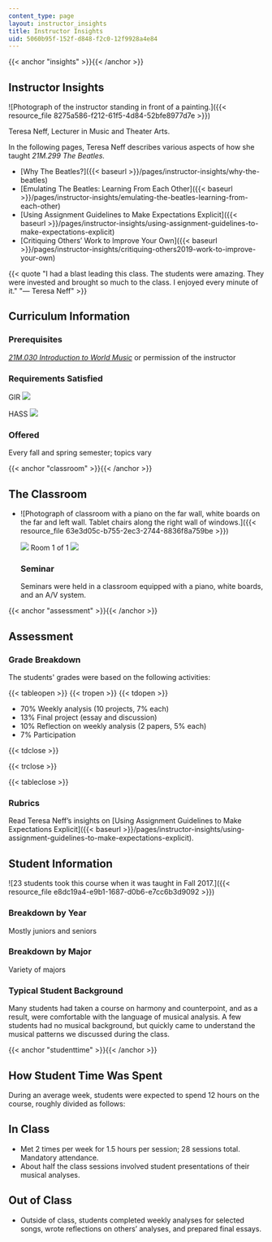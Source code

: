 ```yaml
---
content_type: page
layout: instructor_insights
title: Instructor Insights
uid: 5060b95f-152f-d848-f2c0-12f9928a4e84
---
```


{{< anchor "insights" >}}{{< /anchor >}}

Instructor Insights
-------------------

![Photograph of the instructor standing in front of a painting.]({{< resource_file 8275a586-f212-61f5-4d84-52bfe8977d7e >}})

Teresa Neff, Lecturer in Music and Theater Arts.

In the following pages, Teresa Neff describes various aspects of how she taught _21M.299 The Beatles._

*   [Why The Beatles?]({{< baseurl >}}/pages/instructor-insights/why-the-beatles)
*   [Emulating The Beatles: Learning From Each Other]({{< baseurl >}}/pages/instructor-insights/emulating-the-beatles-learning-from-each-other)
*   [Using Assignment Guidelines to Make Expectations Explicit]({{< baseurl >}}/pages/instructor-insights/using-assignment-guidelines-to-make-expectations-explicit)
*   [Critiquing Others’ Work to Improve Your Own]({{< baseurl >}}/pages/instructor-insights/critiquing-others2019-work-to-improve-your-own)

{{< quote "I had a blast leading this class. The students were amazing. They were invested and brought so much to the class. I enjoyed every minute of it." "— Teresa Neff" >}}

Curriculum Information
----------------------

### Prerequisites

[_21M.030 Introduction to World Music_](/courses/21m-030-introduction-to-world-music-spring-2013) or permission of the instructor

### Requirements Satisfied

GIR ![](/images/educator/icon-question-gir.png)

HASS ![](/images/educator/icon-question-hass.png)

### Offered

Every fall and spring semester; topics vary

{{< anchor "classroom" >}}{{< /anchor >}}

The Classroom
-------------

*   ![Photograph of classroom with a piano on the far wall, white boards on the far and left wall. Tablet chairs along the right wall of windows.]({{< resource_file 63e3d05c-b755-2ec3-2744-8836f8a759be >}})
    
    ![](/images/educator/classroom_prev_dim.png) Room 1 of 1 ![](/images/educator/classroom_next_dim.png)
    
    ### Seminar
    
    Seminars were held in a classroom equipped with a piano, white boards, and an A/V system.
    

{{< anchor "assessment" >}}{{< /anchor >}}

Assessment
----------

### Grade Breakdown

The students' grades were based on the following activities:

{{< tableopen >}}
{{< tropen >}}
{{< tdopen >}}
- 70% Weekly analysis (10 projects, 7% each)
- 13% Final project (essay and discussion)
- 10% Reflection on weekly analysis (2 papers, 5% each)
- 7% Participation

{{< tdclose >}}

{{< trclose >}}

{{< tableclose >}}

### Rubrics

Read Teresa Neff’s insights on [Using Assignment Guidelines to Make Expectations Explicit]({{< baseurl >}}/pages/instructor-insights/using-assignment-guidelines-to-make-expectations-explicit).

Student Information
-------------------

![23 students took this course when it was taught in Fall 2017.]({{< resource_file e8dc19a4-e9b1-1687-d0b6-e7cc6b3d9092 >}})

### Breakdown by Year

Mostly juniors and seniors

### Breakdown by Major

Variety of majors 

### Typical Student Background

Many students had taken a course on harmony and counterpoint, and as a result, were comfortable with the language of musical analysis. A few students had no musical background, but quickly came to understand the musical patterns we discussed during the class.

{{< anchor "studenttime" >}}{{< /anchor >}}

How Student Time Was Spent
--------------------------

During an average week, students were expected to spend 12 hours on the course, roughly divided as follows:

In Class
--------

*   Met 2 times per week for 1.5 hours per session; 28 sessions total. Mandatory attendance.
*   About half the class sessions involved student presentations of their musical analyses.

Out of Class
------------

*   Outside of class, students completed weekly analyses for selected songs, wrote reflections on others’ analyses, and prepared final essays.